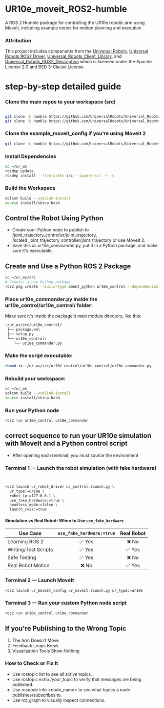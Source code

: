 # UR10e_moveit_ROS2-humble
 A ROS 2 Humble package for controlling the UR10e robotic arm using MoveIt, including example nodes for motion planning and execution.

 ### Attribution

This project includes components from the [Universal Robots](https://github.com/UniversalRobots), [Universal Robots ROS2 Driver](https://github.com/UniversalRobots/Universal_Robots_ROS2_Driver), [Universal_Robots_Client_Library](https://github.com/UniversalRobots/Universal_Robots_Client_Library.git), and [Universal_Robots_ROS2_Description](https://github.com/UniversalRobots/Universal_Robots_ROS2_Description.git) which is licensed under the Apache License 2.0 and BSD 3-Clause License.

# step-by-step detailed guide 

### Clone the main repos to your workspace (src)
```bash

git clone -b humble https://github.com/UniversalRobots/Universal_Robots_ROS2_Driver.git
git clone -b humble https://github.com/UniversalRobots/Universal_Robots_ROS2_Description.git

```

### Clone the example_moveit_config if you're using MoveIt 2
```bash
git clone -b humble https://github.com/UniversalRobots/Universal_Robots_ROS2_MoveIt2_Config.git

```

### Install Dependencies
```bash
cd ~/ur_ws 
rosdep update
rosdep install --from-paths src --ignore-src -r -y

```
 ### Build the Workspace

 
```bash
colcon build --symlink-install
source install/setup.bash

```
## Control the Robot Using Python

- Create your Python node to publish to /joint_trajectory_controller/joint_trajectory, /scaled_joint_trajectory_controller/joint_trajectory or use MoveIt 2.
- Save this as ur10e_commander.py, put it in a Python package, and make sure it's executable.
  
## Create and Use a Python ROS 2 Package

```bash
cd ~/ur_ws/src
# Creates a new Python package
ros2 pkg create --build-type ament_python ur10e_control --dependencies rclpy trajectory_msgs


```
### Place ur10e_commander.py inside the ur10e_control/ur10e_control/ folder:
 Make sure it's inside the package's main module directory, like this:
 ```bash
 ~/ur_ws/src/ur10e_control/
  ├── package.xml
  ├── setup.py
  └── ur10e_control/
     └── ur10e_commander.py

```
     
### Make the script executable:
 ```bash
chmod +x ~/ur_ws/src/ur10e_control/ur10e_control/ur10e_commander.py

```
### Rebuild your workspace:

 ```bash
cd ~/ur_ws
colcon build --symlink-install
source install/setup.bash

```

### Run your Python node

 ```bash
ros2 run ur10e_control ur10e_commander


```

## correct sequence to run your UR10e simulation with MoveIt and a Python control script
- After opening each terminal, you must source the environment


### Terminal 1 — Launch the robot simulation (with fake hardware)

```bash


ros2 launch ur_robot_driver ur_control.launch.py \
  ur_type:=ur10e \
  robot_ip:=127.0.0.1 \
  use_fake_hardware:=true \
  headless_mode:=false \
  launch_rviz:=true
```

#### Simulation vs Real Robot: When to Use `use_fake_hardware`

| Use Case             | `use_fake_hardware:=true` | Real Robot |
|----------------------|:-------------------------:|:----------:|
| Learning ROS 2       | ✅ Yes                     | ❌ No      |
| Writing/Test Scripts | ✅ Yes                     | ✅ Yes     |
| Safe Testing         | ✅ Yes                     | ❌ No      |
| Real Robot Motion    | ❌ No                      | ✅ Yes     |


### Terminal 2 — Launch MoveIt

```bash
ros2 launch ur_moveit_config ur_moveit.launch.py ur_type:=ur10e

```
 ### Terminal 3 — Run your custom Python node script
 
```bash
ros2 run ur10e_control ur10e_commander

```

## If you're Publishing to the Wrong Topic
   1. The Arm Doesn’t Move
   2. Feedback Loops Break
   3. Visualization Tools Show Nothing

### How to Check or Fix It
- Use rostopic list to see all active topics.
- Use rostopic echo /your_topic to verify that messages are being published.
- Use rosnode info <node_name> to see what topics a node publishes/subscribes to.
- Use rqt_graph to visually inspect connections.
